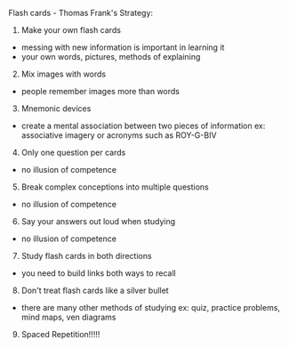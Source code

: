 Flash cards - Thomas Frank's Strategy:

1. Make your own flash cards
- messing with new information is important in learning it
- your own words, pictures, methods of explaining

2. Mix images with words
- people remember images more than words

3. Mnemonic devices
- create a mental association between two pieces of information
ex: associative imagery or acronyms such as ROY-G-BIV

4. Only one question per cards
- no illusion of competence

5. Break complex conceptions into multiple questions
- no illusion of competence

6. Say your answers out loud when studying
- no illusion of competence

7. Study flash cards in both directions
- you need to build links both ways to recall

8. Don't treat flash cards like a silver bullet
- there are many other methods of studying
ex: quiz, practice problems, mind maps, ven diagrams

9. Spaced Repetition!!!!!
